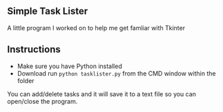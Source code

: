 ## Simple Task Lister

A little program I worked on to help me get famliar with Tkinter

## Instructions

* Make sure you have Python installed
* Download run ```python tasklister.py``` from the CMD window within the folder

You can add/delete tasks and it will save it to a text file so you can open/close the program.
